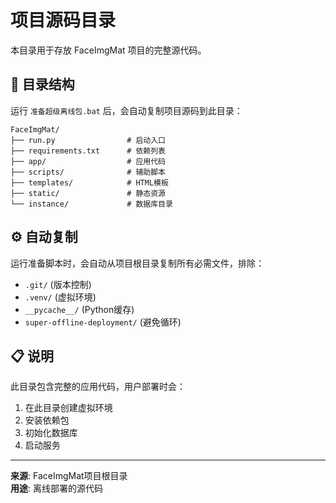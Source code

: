 # 项目源码目录

本目录用于存放 FaceImgMat 项目的完整源代码。

## 📁 目录结构

运行 `准备超级离线包.bat` 后，会自动复制项目源码到此目录：

```
FaceImgMat/
├── run.py                # 启动入口
├── requirements.txt      # 依赖列表
├── app/                  # 应用代码
├── scripts/              # 辅助脚本
├── templates/            # HTML模板
├── static/               # 静态资源
└── instance/             # 数据库目录
```

## ⚙️ 自动复制

运行准备脚本时，会自动从项目根目录复制所有必需文件，排除：
- `.git/` (版本控制)
- `.venv/` (虚拟环境)
- `__pycache__/` (Python缓存)
- `super-offline-deployment/` (避免循环)

## 📋 说明

此目录包含完整的应用代码，用户部署时会：
1. 在此目录创建虚拟环境
2. 安装依赖包
3. 初始化数据库
4. 启动服务

---

**来源**: FaceImgMat项目根目录  
**用途**: 离线部署的源代码

